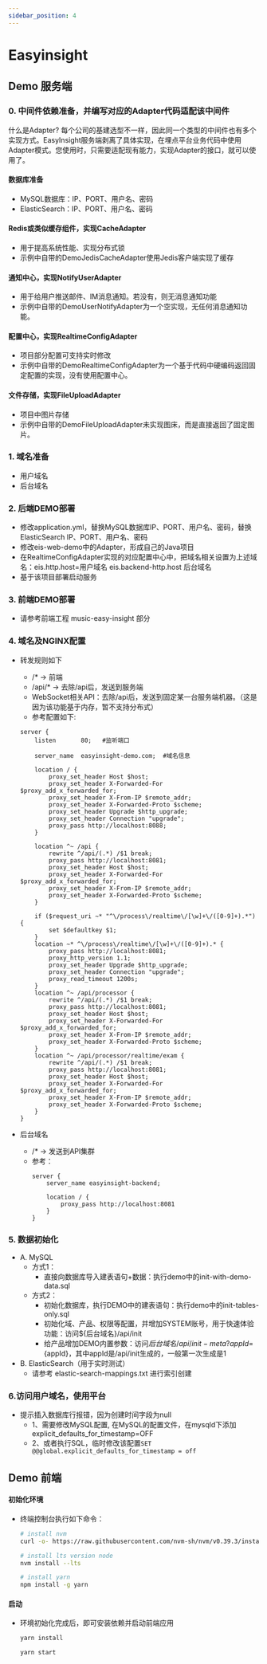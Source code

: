 ```yaml
---
sidebar_position: 4
---
```


# Easyinsight

## Demo 服务端

### 0. 中间件依赖准备，并编写对应的Adapter代码适配该中间件

什么是Adapter?
每个公司的基建选型不一样，因此同一个类型的中间件也有多个实现方式。EasyInsight服务端剥离了具体实现，在埋点平台业务代码中使用Adapter模式。您使用时，只需要适配现有能力，实现Adapter的接口，就可以使用了。

#### 数据库准备

* MySQL数据库：IP、PORT、用户名、密码
* ElasticSearch：IP、PORT、用户名、密码

#### Redis或类似缓存组件，实现CacheAdapter

* 用于提高系统性能、实现分布式锁
* 示例中自带的DemoJedisCacheAdapter使用Jedis客户端实现了缓存

#### 通知中心，实现NotifyUserAdapter

* 用于给用户推送邮件、IM消息通知。若没有，则无消息通知功能
* 示例中自带的DemoUserNotifyAdapter为一个空实现，无任何消息通知功能。

#### 配置中心，实现RealtimeConfigAdapter

* 项目部分配置可支持实时修改
* 示例中自带的DemoRealtimeConfigAdapter为一个基于代码中硬编码返回固定配置的实现，没有使用配置中心。

#### 文件存储，实现FileUploadAdapter

* 项目中图片存储
* 示例中自带的DemoFileUploadAdapter未实现图床，而是直接返回了固定图片。

### 1. 域名准备

* 用户域名
* 后台域名

### 2. 后端DEMO部署

* 修改application.yml，替换MySQL数据库IP、PORT、用户名、密码，替换ElasticSearch IP、PORT、用户名、密码
* 修改eis-web-demo中的Adapter，形成自己的Java项目
* 在RealtimeConfigAdapter实现的对应配置中心中，把域名相关设置为上述域名：eis.http.host=用户域名 eis.backend-http.host 后台域名
* 基于该项目部署启动服务

### 3. 前端DEMO部署

* 请参考前端工程 music-easy-insight 部分

### 4. 域名及NGINX配置

* 转发规则如下
    * /* -> 前端
    * /api/* -> 去除/api后，发送到服务端
    * WebSocket相关API：去除/api后，发送到固定某一台服务端机器。（这是因为该功能基于内存，暂不支持分布式）
    * 参考配置如下:
    ```
    server {
        listen       80;   #监听端口

        server_name  easyinsight-demo.com;  #域名信息

        location / {
            proxy_set_header Host $host;
            proxy_set_header X-Forwarded-For $proxy_add_x_forwarded_for;
            proxy_set_header X-From-IP $remote_addr;
            proxy_set_header X-Forwarded-Proto $scheme;
            proxy_set_header Upgrade $http_upgrade;
            proxy_set_header Connection "upgrade";
            proxy_pass http://localhost:8088;
        }

        location ^~ /api {
            rewrite ^/api/(.*) /$1 break;
            proxy_pass http://localhost:8081;
            proxy_set_header Host $host;
            proxy_set_header X-Forwarded-For $proxy_add_x_forwarded_for;
            proxy_set_header X-From-IP $remote_addr;
            proxy_set_header X-Forwarded-Proto $scheme;
        }

        if ($request_uri ~* "^\/process\/realtime\/[\w]+\/([0-9]+).*") {
            set $defaultkey $1;
        }
        location ~* ^\/process\/realtime\/[\w]+\/([0-9]+).* {
            proxy_pass http://localhost:8081;
            proxy_http_version 1.1;
            proxy_set_header Upgrade $http_upgrade;
            proxy_set_header Connection "upgrade";
            proxy_read_timeout 1200s;
        }
        location ^~ /api/processor {
            rewrite ^/api/(.*) /$1 break;
            proxy_pass http://localhost:8081;
            proxy_set_header Host $host;
            proxy_set_header X-Forwarded-For $proxy_add_x_forwarded_for;
            proxy_set_header X-From-IP $remote_addr;
            proxy_set_header X-Forwarded-Proto $scheme;
        }
        location ^~ /api/processor/realtime/exam {
            rewrite ^/api/(.*) /$1 break;
            proxy_pass http://localhost:8081;
            proxy_set_header Host $host;
            proxy_set_header X-Forwarded-For $proxy_add_x_forwarded_for;
            proxy_set_header X-From-IP $remote_addr;
            proxy_set_header X-Forwarded-Proto $scheme;
        }
    }
    ```

* 后台域名
    * /* -> 发送到API集群
    * 参考：
      ```
      server {
          server_name easyinsight-backend;

          location / {
              proxy_pass http://localhost:8081
          }
      }
      ```

### 5. 数据初始化

* A. MySQL
  * 方式1：
    * 直接向数据库导入建表语句+数据：执行demo中的init-with-demo-data.sql
  * 方式2：
    * 初始化数据库，执行DEMO中的建表语句：执行demo中的init-tables-only.sql
    * 初始化域、产品、权限等配置，并增加SYSTEM账号，用于快速体验功能：访问${后台域名}/api/init
    * 给产品增加DEMO内置参数：访问${后台域名}/api/init-meta?appId=${appId}，其中appId是/api/init生成的，一般第一次生成是1
* B. ElasticSearch（用于实时测试）
  *  请参考 elastic-search-mappings.txt 进行索引创建

### 6.访问用户域名，使用平台

* 提示插入数据库行报错，因为创建时间字段为null
  * 1、需要修改MySQL配置, 在MySQL的配置文件，在mysqld下添加 explicit_defaults_for_timestamp=OFF
  * 2、或者执行SQL，临时修改该配置`SET @@global.explicit_defaults_for_timestamp = off`


## Demo 前端

#### 初始化环境

- 终端控制台执行如下命令：

  ```bash
  # install nvm
  curl -o- https://raw.githubusercontent.com/nvm-sh/nvm/v0.39.3/install.sh | bash

  # install lts version node
  nvm install --lts

  # install yarn
  npm install -g yarn
  ```

#### 启动

- 环境初始化完成后，即可安装依赖并启动前端应用

  ```bash
  yarn install

  yarn start
  ```